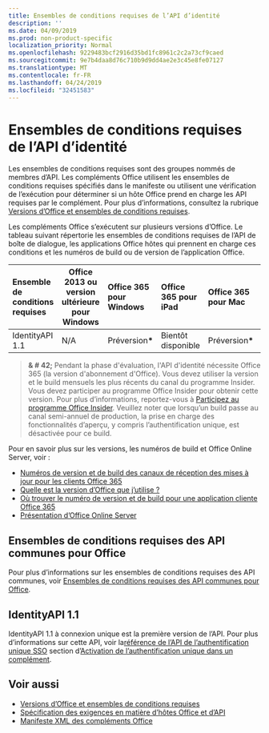 ```yaml
---
title: Ensembles de conditions requises de l’API d’identité
description: ''
ms.date: 04/09/2019
ms.prod: non-product-specific
localization_priority: Normal
ms.openlocfilehash: 9229483bcf2916d35bd1fc8961c2c2a73cf9caed
ms.sourcegitcommit: 9e7b4daa8d76c710b9d9dd4ae2e3c45e8fe07127
ms.translationtype: MT
ms.contentlocale: fr-FR
ms.lasthandoff: 04/24/2019
ms.locfileid: "32451583"
---
```

# <a name="identity-api-requirement-sets"></a>Ensembles de conditions requises de l’API d’identité

Les ensembles de conditions requises sont des groupes nommés de membres d’API. Les compléments Office utilisent les ensembles de conditions requises spécifiés dans le manifeste ou utilisent une vérification de l’exécution pour déterminer si un hôte Office prend en charge les API requises par le complément. Pour plus d’informations, consultez la rubrique [Versions d’Office et ensembles de conditions requises](/office/dev/add-ins/develop/office-versions-and-requirement-sets).

Les compléments Office s’exécutent sur plusieurs versions d’Office. Le tableau suivant répertorie les ensembles de conditions requises de l’API de boîte de dialogue, les applications Office hôtes qui prennent en charge ces conditions et les numéros de build ou de version de l’application Office.

|  Ensemble de conditions requises  | Office 2013 ou version ultérieure pour Windows | Office 365 pour Windows   |  Office 365 pour iPad  |  Office 365 pour Mac  | Office Online  | SharePoint Online | OneDrive.com |Outlook.com et Exchange Online|
|:-----|-----|:-----|:-----|:-----|:-----|:-----|:-----|:-----|
| IdentityAPI 1.1  | N/A | Préversion<b>*</b> | Bientôt disponible | Préversion<b>*</b> | Préversion<b>*</b> | Préversion<b>*</b>| Bientôt disponible | Bientôt disponible |

> **& # 42;** Pendant la phase d'évaluation, l'API d'identité nécessite Office 365 (la version d'abonnement d'Office). Vous devez utiliser la version et le build mensuels les plus récents du canal du programme Insider. Vous devez participer au programme Office Insider pour obtenir cette version. Pour plus d’informations, reportez-vous à [Participez au programme Office Insider](https://products.office.com/office-insider?tab=tab-1). Veuillez noter que lorsqu’un build passe au canal semi-annuel de production, la prise en charge des fonctionnalités d’aperçu, y compris l’authentification unique, est désactivée pour ce build.

Pour en savoir plus sur les versions, les numéros de build et Office Online Server, voir :

- [Numéros de version et de build des canaux de réception des mises à jour pour les clients Office 365](https://support.office.com/article/version-and-build-numbers-of-update-channel-releases-ae942449-1fca-4484-898b-a933ea23def7)
- [Quelle est la version d’Office que j’utilise ?](https://support.office.com/article/What-version-of-Office-am-I-using-932788b8-a3ce-44bf-bb09-e334518b8b19)
- [Où trouver le numéro de version et de build pour une application cliente Office 365](https://support.office.com/article/version-and-build-numbers-of-update-channel-releases-ae942449-1fca-4484-898b-a933ea23def7)
- [Présentation d’Office Online Server](/officeonlineserver/office-online-server-overview)

## <a name="office-common-api-requirement-sets"></a>Ensembles de conditions requises des API communes pour Office

Pour plus d’informations sur les ensembles de conditions requises des API communes, voir [Ensembles de conditions requises des API communes pour Office](office-add-in-requirement-sets.md).

## <a name="identityapi-11"></a>IdentityAPI 1.1

IdentityAPI 1.1 à connexion unique est la première version de l’API. Pour plus d’informations sur cette API, voir la[référence de l’API de l’authentification unique SSO](/office/dev/add-ins/develop/sso-in-office-add-ins#sso-api-reference) section d’[Activation de l’authentification unique dans un complément](/office/dev/add-ins/develop/sso-in-office-add-ins).

## <a name="see-also"></a>Voir aussi

- [Versions d’Office et ensembles de conditions requises](/office/dev/add-ins/develop/office-versions-and-requirement-sets)
- [Spécification des exigences en matière d’hôtes Office et d’API](/office/dev/add-ins/develop/specify-office-hosts-and-api-requirements)
- [Manifeste XML des compléments Office](/office/dev/add-ins/develop/add-in-manifests)
